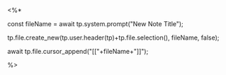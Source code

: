 <%*

const fileName = await tp.system.prompt("New Note Title");

tp.file.create_new(tp.user.header(tp)+tp.file.selection(), fileName, false);

await tp.file.cursor_append("[["+fileName+"]]");

%>